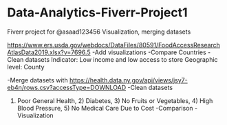 # Data-Analytics-Fiverr-Project1
Fiverr project for @asaad123456
Visualization, merging datasets

https://www.ers.usda.gov/webdocs/DataFiles/80591/FoodAccessResearchAtlasData2019.xlsx?v=7696.5
-Add visualizations
-Compare Countries
-Clean datasets
Indicator: Low income and low access to store
Geographic level: County

-Merge datasets with
https://health.data.ny.gov/api/views/jsy7-eb4n/rows.csv?accessType=DOWNLOAD
-Clean datasets
1) Poor General Health, 2) Diabetes, 3) No Fruits or Vegetables, 4) High Blood Pressure, 5) No Medical Care Due to Cost
-Comparison
-Visualization
